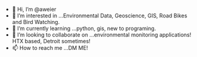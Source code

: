 - 👋 Hi, I’m @aweier
- 👀 I’m interested in ...Environmental Data, Geoscience, GIS, Road Bikes and Bird Watching.
- 🌱 I’m currently learning ...python, gis, new to programing. 
- 💞️ I’m looking to collaborate on ...environmental monitoring applications! HTX based, Detroit sometimes!
- 📫 How to reach me ...DM ME!

<!---
aweier/aweier is a ✨ special ✨ repository because its `README.md` (this file) appears on your GitHub profile.
You can click the Preview link to take a look at your changes.
--->
